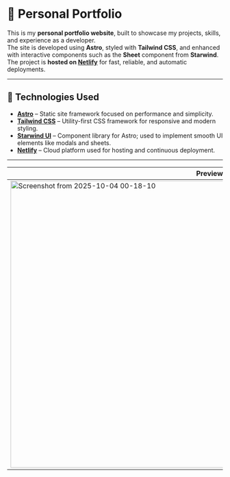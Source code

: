 # 🌟 Personal Portfolio

This is my **personal portfolio website**, built to showcase my projects, skills, and experience as a developer.  
The site is developed using **Astro**, styled with **Tailwind CSS**, and enhanced with interactive components such as the **Sheet** component from **Starwind**. The project is **hosted on [Netlify](https://www.netlify.com/)** for fast, reliable, and automatic deployments.

---

## 🚀 Technologies Used

- **[Astro](https://astro.build/)** – Static site framework focused on performance and simplicity.  
- **[Tailwind CSS](https://tailwindcss.com/)** – Utility-first CSS framework for responsive and modern styling.  
- **[Starwind UI](https://starwind.dev/)** – Component library for Astro; used to implement smooth UI elements like modals and sheets.
- **[Netlify](https://www.netlify.com/)** – Cloud platform used for hosting and continuous deployment.

---

| Preview|
|----|
| <img width="930" height="671" alt="Screenshot from 2025-10-04 00-18-10" src="https://github.com/user-attachments/assets/9603feb4-131f-4c6d-9610-f97cc2fd3b0d" /> |
